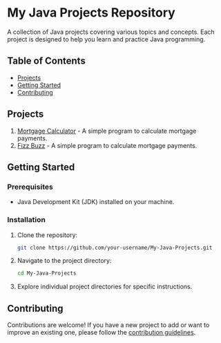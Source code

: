 # My Java Projects Repository

A collection of Java projects covering various topics and concepts. Each project is designed to help you learn and practice Java programming.

## Table of Contents

- [Projects](#projects)
- [Getting Started](#getting-started)
- [Contributing](#contributing)

## Projects

1. [Mortgage Calculator](MortgageCalculator/README.md) - A simple program to calculate mortgage payments.
2. [Fizz Buzz](FizzBuzz/README.md) - A simple program to calculate mortgage payments.

<!-- Add new projects here with links to their READMEs -->

## Getting Started

### Prerequisites

- Java Development Kit (JDK) installed on your machine.

### Installation

1. Clone the repository:

   ```bash
   git clone https://github.com/your-username/My-Java-Projects.git
   ```

2. Navigate to the project directory:

   ```bash
   cd My-Java-Projects
   ```

3. Explore individual project directories for specific instructions.

## Contributing

Contributions are welcome! If you have a new project to add or want to improve an existing one, please follow the [contribution guidelines](CONTRIBUTING.md).
